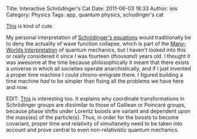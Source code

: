 Title: Interactive Schrödinger's Cat
Date: 2011-06-03 18:33
Author: isis
Category: Physics
Tags: app, quantum physics, schodinger's cat

[This][] is kind of cute.

My personal interpretation of [Schrödinger's equations][] would
traditionally be to deny the actuality of wave function collapse, which
is part of the [Many-Worlds Interpretation][] of quantum mechanics, but
I haven't looked into this or really considered it since I was fourteen
(*thousand*) years old. I thought it was awesome at the time because
philosophically it meant that there exists a universe in which all
societies operate anarchistically, and if I just invented a proper time
machine I could chrono-emigrate there. I figured building a time machine
*had* to be simpler than fixing all the problems we have here and now.

EDIT: [This][1] is interesting too. It explains why coordinate
transformations in Schrödinger groups are dissimilar to those of
Galilean or Poincaré groups, because phase shifts under Lorentz boosts
are variant and dependent upon the mass(es) of the particle(s). Thus, in
order for the boosts to become covariant, proper time and relativity of
simultaneity need to be taken into account and prove central to even
non-relativistic quantum mechanics.

  [This]: http://www.phobe.com/s_cat/s_cat.html
  [Schrödinger's equations]: https://secure.wikimedia.org/wikipedia/en/wiki/Schrödinger_equation
  [Many-Worlds Interpretation]: https://secure.wikimedia.org/wikipedia/en/wiki/Many_worlds_interpretation
  [1]: http://redshift.vif.com/JournalFiles/V13NO4PDF/V13N4OST.pdf
